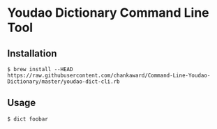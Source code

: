 # Youdao Dictionary Command Line Tool

## Installation

```
$ brew install --HEAD https://raw.githubusercontent.com/chankaward/Command-Line-Youdao-Dictionary/master/youdao-dict-cli.rb
```

## Usage

```
$ dict foobar
```
